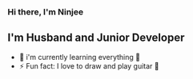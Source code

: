 ### Hi there, I'm Ninjee 

## I'm Husband and Junior Developer
- 🌱 i'm currently learning everything 🤣
- ⚡ Fun fact: I love to draw and play guitar 🎼
 
